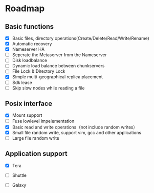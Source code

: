 # Roadmap

## Basic functions
- [x] Basic files, directory operations(Create/Delete/Read/Write/Rename)
- [x] Automatic recovery
- [x] Nameserver HA
- [ ] Seperate the Metaserver from the Nameserver
- [ ] Disk loadbalance
- [ ] Dynamic load balance between chunkservers
- [ ] File Lock & Directory Lock
- [x] Simple multi-geographical replica placement
- [ ] Sdk lease
- [ ] Skip slow nodes while reading a file

## Posix interface
- [x] Mount support
- [ ] Fuse lowlevel impelementation
- [x] Basic read and write operations（not include random writes）
- [x] Small file random write, support vim, gcc and other applications
- [ ] Large file random write

## Application support
- [x] Tera
- [ ] Shuttle
- [ ] Galaxy


